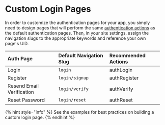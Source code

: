 # Custom Login Pages

In order to customize the authentication pages for your app, you simply need to design pages that will perform the same [authentication actions](../actions-processor/authentication-actions.md) as the default authentication pages. Then, in your site settings, assign the navigation slugs to the appropriate keywords and reference your own page's UID.

| Auth Page | Default Navigation Slug | Recommended [Actions](../actions-processor/authentication-actions.md) |
| :--- | :--- | :--- |
| Login | `login` | authLogin |
| Register | `login/signup` | authRegister |
| Resend Email Verification | `login/verify` | authVerify |
| Reset Password | `login/reset` | authReset |

{% hint style="info" %}
See the examples for best practices on building a custom login page.
{% endhint %}



